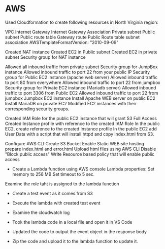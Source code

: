 # AWS

Used Cloudformation to create following resources in North Virginia region:

VPC
Internet Gateway
Internet Gateway Association
Private subnet
Public subnet
Public route table
Gateway route
Public Route table subnet association
AWSTemplateFormatVersion: "2010-09-09"

Created NAT instance
Created EC2 in Public subnet
Created EC2 in private subnet
Security group for NAT instance

Allowed all inbound traffic from private subnet
Security group for JumpBox instance
Allowed inbound traffic to port 22 from your public IP
Security group for Public EC2 instance (apache web server)
Allowed inbound traffic to port 80 from everywhere
Allowed inbound traffic to port 22 from jumpbox
Security group for Private EC2 instance (Mariadb server)
Allowed inbound traffic to port 3306 from Public EC2
Allowed inbound traffic to port 22 from jumpbox
Jumpbox EC2 instance
Install Apache WEB server on public EC2
Install MariaDB on private EC2
Modified EC2 instances with their corresponding security groups.

Created IAM Role for the public EC2 instance that will grant S3 Full Access
Created Instance profile with reference to the created IAM Role
In the public EC2, create reference to the created Instance profile
In the public EC2 add User Data with a script that will install httpd and copy index.html from S3.

Configure AWS CLI
Create S3 Bucket
Enable Static WEB site hosting
prepare index.html and error.html
Upload html files using AWS CLI
Disable "Block public access"
Write Resource based policy that will enable public access

- Create a Lambda function using AWS console
Lambda properties:
Set memory to 256 MB
Set timeout to 5 sec.

Examine the role taht is assigned to the lambda function
- Create a test event as it comes from S3
- Execute the lambda with created test event
- Examine the cloudwatch log

- Took the lambda code in a local file and open it in VS Code
- Updated the code to output the event object in the response body
- Zip the code and upload it to the lambda function to update it.
